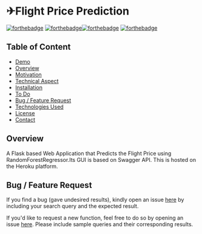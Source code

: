 # ✈Flight Price Prediction
[![forthebadge](https://forthebadge.com/images/badges/built-with-love.svg)](https://forthebadge.com)
[![forthebadge](https://forthebadge.com/images/badges/made-with-python.svg)](https://forthebadge.com)[![forthebadge](https://forthebadge.com/images/badges/its-not-a-lie-if-you-believe-it.svg)](https://forthebadge.com)
[![forthebadge](https://forthebadge.com/images/badges/built-by-developers.svg)](https://forthebadge.com)

## Table of Content
  * [Demo](#demo)
  * [Overview](#overview)
  * [Motivation](#motivation)
  * [Technical Aspect](#technical-aspect)
  * [Installation](#installation)
  * [To Do](#to-do-in-future-)
  * [Bug / Feature Request](#bug---feature-request)
  * [Technologies Used](#technologies-used)
  * [License](#license)
  * [Contact](#contact-)


## Overview

A Flask based Web Application that Predicts the Flight Price using RandomForestRegressor.Its GUI is based on Swagger API. This is hosted on the Heroku platform.

## Bug / Feature Request
If you find a bug (gave undesired results), kindly open an issue [here](https://github.com/ksdkamesh99/Flight-Price-Prediction/issues/new/choose) by including your search query and the expected result.

If you'd like to request a new function, feel free to do so by opening an issue [here](https://github.com/ksdkamesh99/Flight-Price-Prediction/issues/new/). Please include sample queries and their corresponding results.

